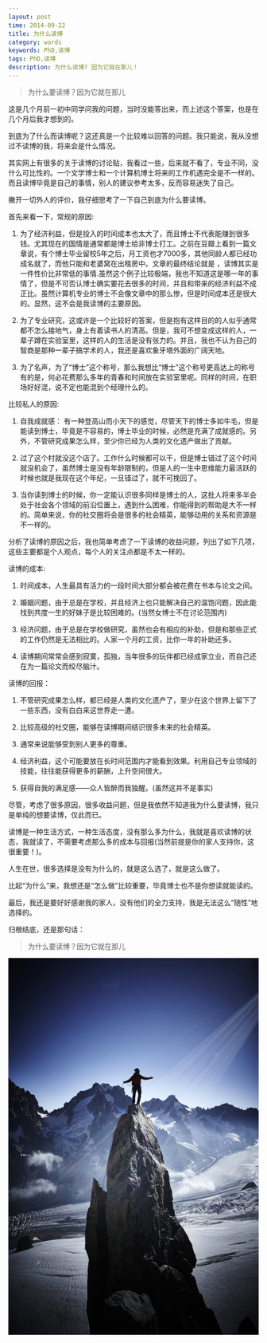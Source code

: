 ```yaml
---
layout: post
time: 2014-09-22
title: 为什么读博
category: words
keywords: PhD,读博
tags: PhD,读博
description: 为什么读博? 因为它就在那儿！
---
```



> 为什么要读博？因为它就在那儿

这是几个月前一初中同学问我的问题，当时没能答出来，而上述这个答案，也是在几个月后我才想到的。

到底为了什么而读博呢？这还真是一个比较难以回答的问题。我只能说，我从没想过不读博的我，将来会是什么情况。

其实网上有很多的关于读博的讨论贴，我看过一些，后来就不看了，专业不同，没什么可比性的。一个文学博士和一个计算机博士将来的工作机遇完全是不一样的。而且读博毕竟是自己的事情，别人的建议参考太多，反而容易迷失了自己。

撇开一切外人的评价，我仔细思考了一下自己到底为什么要读博。

首先来看一下，常规的原因:

1. 为了经济利益，但是投入的时间成本也太大了，而且博士不代表能赚到很多钱。尤其现在的国情是通常都是博士给非博士打工。之前在豆瓣上看到一篇文章说，有个博士毕业留校5年之后，月工资也才7000多，其他同龄人都已经功成名就了，而他只能和老婆窝在出租房中。文章的最终结论就是
，读博其实是一件性价比非常低的事情.虽然这个例子比较极端，我也不知道这是哪一年的事情了，但是不可否认博士确实要花去很多的时间，并且和带来的经济利益不成正比。虽然计算机专业的博士不会像文章中的那么惨，但是时间成本还是很大的。显然，这不会是我读博的主要原因。

2. 为了专业研究，这或许是一个比较好的答案，但是抱有这样目的的人似乎通常都不怎么接地气，身上有着读书人的清高。但是，我可不想变成这样的人，一辈子蹲在实验室里，这样的人的生活是没有张力的。并且，我也不认为自己的智商是那种一辈子搞学术的人，我还是喜欢象牙塔外面的广阔天地。

3. 为了名声，为了“博士”这个称号，那么我想比“博士”这个称号更高达上的称号有的是，何必花费那么多年的青春和时间放在实验室里呢。同样的时间，在职场好好混，说不定也能混到个经理什么的。

比较私人的原因:

1. 自我成就感： 有一种登高山而小天下的感觉，尽管天下的博士多如牛毛，但是能读到博士，毕竟是不容易的，博士毕业的时候，必然是充满了成就感的。另外，不管研究成果怎么样，至少你已经为人类的文化遗产做出了贡献。

2. 过了这个村就没这个店了。工作什么时候都可以干，但是博士错过了这个时间就没机会了，虽然博士是没有年龄限制的，但是人的一生中思维能力最活跃的时候也就是我现在这个年纪，一旦错过了，就不可挽回了。

3. 当你读到博士的时候，你一定能认识很多同样是博士的人，这批人将来多半会处于社会各个领域的前沿位置上，遇到什么困难，你能得到的帮助是大不一样的。简单来说，你的社交圈将会是很多的社会精英，能够动用的关系和资源是不一样的。

分析了读博的原因之后，我也简单考虑了一下读博的收益问题，列出了如下几项，这些主要都是个人观点，每个人的关注点都是不太一样的。


读博的成本:

1. 时间成本，人生最具有活力的一段时间大部分都会被花费在书本与论文之间。

2. 婚姻问题，由于总是在学校，并且经济上也只能解决自己的温饱问题，因此能找到共度一生的好妹子是比较困难的。(当然女博士不在讨论范围内)

3. 经济问题，由于总是在学校做研究，虽然也会有相应的补助，但是和那些正式的工作仍然是无法相比的。人家一个月的工资，比你一年的补助还多。

4. 读博期间常常会感到寂寞，孤独，当年很多的玩伴都已经成家立业，而自己还在为一篇论文而绞尽脑汁。

读博的回报：

1. 不管研究成果怎么样，都已经是人类的文化遗产了，至少在这个世界上留下了一些东西，没有白白来这世界走一遭。

2. 比较高级的社交圈，能够在读博期间结识很多未来的社会精英。

3. 通常来说能够受到别人更多的尊重。

4. 经济利益，这个可能要放在长时间范围内才能看到效果。利用自己专业领域的技能，往往能获得更多的薪酬，上升空间很大。

5. 获得自我的满足感——众人皆醉而我独醒。(虽然这并不是事实)

尽管，考虑了很多原因，很多收益问题，但是我依然不知道我为什么要读博，我只是单纯的想要读博，仅此而已。

读博是一种生活方式，一种生活态度，没有那么多为什么，我就是喜欢读博的状态，我就读了，不需要考虑那么多的成本与回报(当然前提是你的家人支持你，这很重要！)。


人生在世，很多选择是没有为什么的，就是这么选了，就是这么做了。 

比起“为什么”来，我想还是“怎么做”比较重要，毕竟博士也不是你想读就能读的。

最后，我还是要好好感谢我的家人，没有他们的全力支持，我是无法这么“随性”地选择的。 

归根结底，还是那句话：

> 为什么要读博？因为它就在那儿
 
![](/assets/image/posts/2014-9-22-why-PhD-0.jpeg)


